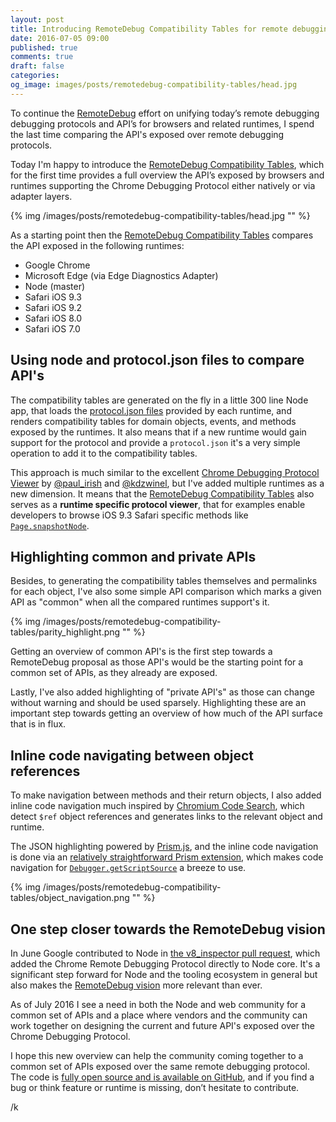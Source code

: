 ```yaml
---
layout: post
title: Introducing RemoteDebug Compatibility Tables for remote debugging protocols and APIs
date: 2016-07-05 09:00
published: true
comments: true
draft: false
categories:
og_image: images/posts/remotedebug-compatibility-tables/head.jpg
---
```


To continue the [RemoteDebug](https://remotedebug.org) effort on unifying today’s remote debugging debugging protocols and API’s for browsers and related runtimes, I spend the last time comparing the API's exposed over remote debugging protocols. 

Today I'm happy to introduce the [RemoteDebug Compatibility Tables](https://compatibility.remotedebug.org/), which for the first time provides a full overview the API’s exposed by browsers and runtimes supporting the Chrome Debugging Protocol either natively or via adapter layers.

{% img /images/posts/remotedebug-compatibility-tables/head.jpg "" %}

<!--more-->

As a starting point then the [RemoteDebug Compatibility Tables](https://compatibility.remotedebug.org/) compares the API exposed in the following runtimes:

- Google Chrome 
- Microsoft Edge (via Edge Diagnostics Adapter)
- Node (master) 
- Safari iOS 9.3 
- Safari iOS 9.2 
- Safari iOS 8.0
- Safari iOS 7.0

## Using node and protocol.json files to compare API's
The compatibility tables are generated on the fly in a little 300 line Node app, that loads the [protocol.json files](https://github.com/RemoteDebug/remotedebug-compatibility-tables/tree/master/protocols) provided by each runtime, and renders compatibility tables for domain objects, events, and methods exposed by the runtimes. It also means that if a new runtime would gain support for the protocol and provide a `protocol.json` it's a very simple operation to add it to the compatibility tables.

This approach is much similar to the excellent [Chrome Debugging Protocol Viewer](https://chromedevtools.github.io/debugger-protocol-viewer/) by [@paul_irish](https://twitter.com/paul_irish) and [@kdzwinel](https://twitter.com/kdzwinel), but I've added multiple runtimes as a new dimension. It means that the [RemoteDebug Compatibility Tables](https://compatibility.remotedebug.org/) also serves as a **runtime specific protocol viewer**, that for examples enable developers to browse iOS 9.3 Safari specific methods like [`Page.snapshotNode`](http://compatibility.remotedebug.org/Page/iOS%209.3/commands/snapshotNode). 

## Highlighting common and private APIs

Besides, to generating the compatibility tables themselves and permalinks for each object, I've also some simple API comparison which marks a given API as "common" when all the compared runtimes support's it. 

{% img /images/posts/remotedebug-compatibility-tables/parity_highlight.png "" %}

Getting an overview of common API's is the first step towards a RemoteDebug proposal as those API's would be the starting point for a common set of APIs, as they already are exposed. 

Lastly, I've also added highlighting of "private API's" as those can change without warning and should be used sparsely. Highlighting these are an important step towards getting an overview of how much of the API surface that is in flux.

## Inline code navigating between object references

To make navigation between methods and their return objects, I also added inline code navigation much inspired by [Chromium Code Search](https://cs.chromium.org), which detect `$ref` object references and generates links to the relevant object and runtime. 
  
The JSON highlighting powered by [Prism.js](prismjs.com), and the inline code navigation is done via an [relatively straightforward Prism extension](https://github.com/RemoteDebug/remotedebug-compatibility-tables/blob/master/assets/prism-ref-linker.js), which makes code navigation for [`Debugger.getScriptSource`](http://compatibility.remotedebug.org/Debugger/Chrome/commands/getScriptSource) a breeze to use.

{% img /images/posts/remotedebug-compatibility-tables/object_navigation.png "" %}

## One step closer towards the RemoteDebug vision

In June Google contributed to Node in [the v8_inspector pull request](https://github.com/nodejs/node/pull/6792), which added the Chrome Remote Debugging Protocol directly to Node core. It's a significant step forward for Node and the tooling ecosystem in general but also makes the [RemoteDebug vision](http://remotedebug.org/) more relevant than ever. 

As of July 2016 I see a need in both the Node and web community for a common set of APIs and a place where vendors and the community can work together on designing the current and future API's exposed over the Chrome Debugging Protocol.

I hope this new overview can help the community coming together to a common set of APIs exposed over the same remote debugging protocol. The code is [fully open source and is available on GitHub](https://github.com/RemoteDebug/remotedebug-compatibility-tables/), and if you find a bug or think feature or runtime is missing, don’t hesitate to contribute.

/k
